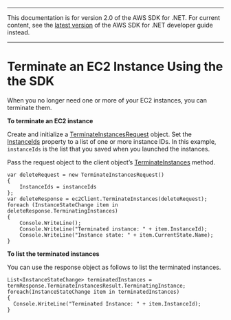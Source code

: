 --------

This documentation is for version 2\.0 of the AWS SDK for \.NET\. For current content, see the [latest version](https://docs.aws.amazon.com/sdk-for-net/latest/developer-guide) of the AWS SDK for \.NET developer guide instead\.

--------

# Terminate an EC2 Instance Using the the SDK<a name="terminate-instance"></a>

When you no longer need one or more of your EC2 instances, you can terminate them\.

 **To terminate an EC2 instance** 

Create and initialize a [TerminateInstancesRequest](https://docs.aws.amazon.com/sdkfornet/latest/apidocs/TEC2TerminateInstancesRequestNET45.html) object\. Set the [InstanceIds](https://docs.aws.amazon.com/sdkfornet/latest/apidocs/PEC2TerminateInstancesRequestInstanceIdsNET45.html) property to a list of one or more instance IDs\. In this example, `instanceIds` is the list that you saved when you launched the instances\.

Pass the request object to the client object’s [TerminateInstances](https://docs.aws.amazon.com/sdkfornet/latest/apidocs/MEC2EC2TerminateInstancesTerminateInstancesRequestNET45.html) method\.

```
var deleteRequest = new TerminateInstancesRequest()
{
    InstanceIds = instanceIds
};
var deleteResponse = ec2Client.TerminateInstances(deleteRequest);
foreach (InstanceStateChange item in deleteResponse.TerminatingInstances)
{
    Console.WriteLine();
    Console.WriteLine("Terminated instance: " + item.InstanceId);
    Console.WriteLine("Instance state: " + item.CurrentState.Name);
}
```

 **To list the terminated instances** 

You can use the response object as follows to list the terminated instances\.

```
List<InstanceStateChange> terminatedInstances = termResponse.TerminateInstancesResult.TerminatingInstance;
foreach(InstanceStateChange item in terminatedInstances)
{
  Console.WriteLine("Terminated Instance: " + item.InstanceId);
}
```